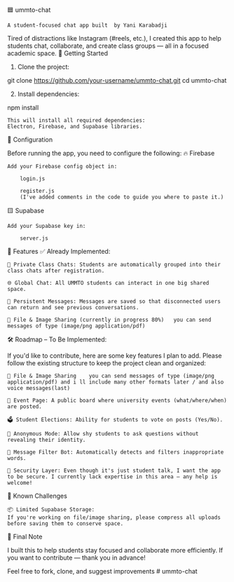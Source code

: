 🟦 ummto-chat

    A student-focused chat app built  by Yani Karabadji

Tired of distractions like Instagram (#reels, etc.), I created this app to help students chat, collaborate, and create class groups — all in a focused academic space.
🚀 Getting Started
1. Clone the project:

git clone https://github.com/your-username/ummto-chat.git
cd ummto-chat

2. Install dependencies:

npm install

    This will install all required dependencies:
    Electron, Firebase, and Supabase libraries.

🔧 Configuration

Before running the app, you need to configure the following:
🔥 Firebase

    Add your Firebase config object in:

        login.js

        register.js
        (I've added comments in the code to guide you where to paste it.)

🟨 Supabase

    Add your Supabase key in:

        server.js

🧠 Features
✅ Already Implemented:

    🔐 Private Class Chats: Students are automatically grouped into their class chats after registration.

    🌐 Global Chat: All UMMTO students can interact in one big shared space.

    💬 Persistent Messages: Messages are saved so that disconnected users can return and see previous conversations.
    
    📎 File & Image Sharing (currently in progress 80%)   you can send messages of type (image/png application/pdf)

🛠️ Roadmap – To Be Implemented:

If you'd like to contribute, here are some key features I plan to add. Please follow the existing structure to keep the project clean and organized:

    📎 File & Image Sharing    you can send messages of type (image/png application/pdf) and i ll include many other formats later / and also voice messages(last)

    📅 Event Page: A public board where university events (what/where/when) are posted.

    🗳️ Student Elections: Ability for students to vote on posts (Yes/No).

    👤 Anonymous Mode: Allow shy students to ask questions without revealing their identity.

    🤖 Message Filter Bot: Automatically detects and filters inappropriate words.

    🔐 Security Layer: Even though it's just student talk, I want the app to be secure. I currently lack expertise in this area — any help is welcome!

🧩 Known Challenges

    📦 Limited Supabase Storage:
    If you're working on file/image sharing, please compress all uploads before saving them to conserve space.

🙏 Final Note

I built this to help students stay focused and collaborate more efficiently.
If you want to contribute — thank you in advance!

Feel free to fork, clone, and suggest improvements # ummto-chat
